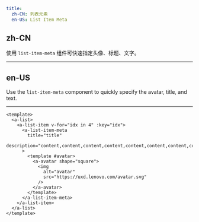 ```yaml
title:
  zh-CN: 列表元素
  en-US: List Item Meta
```

## zh-CN

使用 `list-item-meta` 组件可快速指定头像、标题、文字。

---

## en-US

Use the `list-item-meta` component to quickly specify the avatar, title, and text.

---

```vue
<template>
  <a-list>
    <a-list-item v-for="idx in 4" :key="idx">
      <a-list-item-meta
        title="title"
        description="content,content,content,content,content,content,content,content"
      >
        <template #avatar>
          <a-avatar shape="square">
            <img
              alt="avatar"
              src="https://uxd.lenovo.com/avatar.svg"
            />
          </a-avatar>
        </template>
      </a-list-item-meta>
    </a-list-item>
  </a-list>
</template>
```
